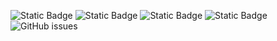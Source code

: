 ![Static Badge](https://img.shields.io/badge/blacklists-60-000000) ![Static Badge](https://img.shields.io/badge/blacklisted-2726150-cc0000) ![Static Badge](https://img.shields.io/badge/whitelisted-2242-00CC00) ![Static Badge](https://img.shields.io/badge/streaming_blacklist-28106-000000) ![GitHub issues](https://img.shields.io/github/issues/fabriziosalmi/blacklists)
